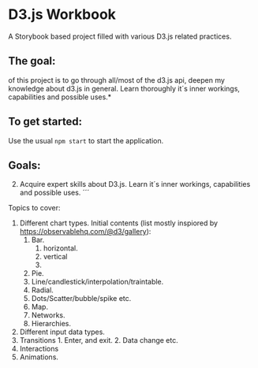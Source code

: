 # D3.js Workbook

A Storybook based project filled with various D3.js related practices.

## The goal:
  of this project is to go through all/most of the d3.js api,  deepen my knowledge about d3.js in general. Learn thoroughly it´s inner workings, capabilities and possible uses.*

## To get started:
  Use the usual `npm start` to start the application.

## Goals:
  2. Acquire expert skills about D3.js. Learn it´s inner workings, capabilities and possible uses.
´´´



Topics to cover:
  1. Different chart types.
  Initial contents (list mostly inspiored by https://observablehq.com/@d3/gallery):
      1. Bar.
          1. horizontal.
          2. vertical
          3.
      2. Pie.
      3. Line/candlestick/interpolation/traintable.
      4. Radial.
      5. Dots/Scatter/bubble/spike etc.
      6. Map.
      7. Networks.
      8. Hierarchies.
  2. Different input data types.
  3. Transitions
    1. Enter, and exit.
    2. Data change etc.
  4. Interactions
  5. Animations.